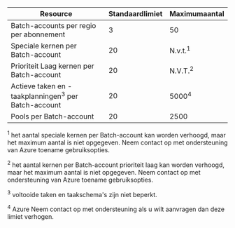 | **Resource** | **Standaardlimiet** | **Maximumaantal** |
| --- | --- | --- |
| Batch-accounts per regio per abonnement | 3 |50 |
| Speciale kernen per Batch-account | 20 | N.v.t.<sup>1</sup> |
| Prioriteit Laag kernen per Batch-account | 20 | N.V.T.<sup>2</sup> |
| Actieve taken en -taakplanningen<sup>3</sup> per Batch-account | 20 | 5000<sup>4</sup> |
| Pools per Batch-account | 20 | 2500 |

<sup>1</sup> het aantal speciale kernen per Batch-account kan worden verhoogd, maar het maximum aantal is niet opgegeven. Neem contact op met ondersteuning van Azure toename gebruiksopties.

<sup>2</sup> het aantal kernen per Batch-account prioriteit laag kan worden verhoogd, maar het maximum aantal is niet opgegeven. Neem contact op met ondersteuning van Azure toename gebruiksopties.

<sup>3</sup> voltooide taken en taakschema's zijn niet beperkt.

<sup>4</sup> Azure Neem contact op met ondersteuning als u wilt aanvragen dan deze limiet verhogen.
